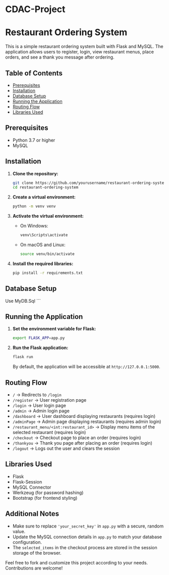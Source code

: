 # CDAC-Project
# Restaurant Ordering System

This is a simple restaurant ordering system built with Flask and MySQL. The application allows users to register, login, view restaurant menus, place orders, and see a thank you message after ordering.

## Table of Contents
- [Prerequisites](#prerequisites)
- [Installation](#installation)
- [Database Setup](#database-setup)
- [Running the Application](#running-the-application)
- [Routing Flow](#routing-flow)
- [Libraries Used](#libraries-used)

## Prerequisites
- Python 3.7 or higher
- MySQL

## Installation

1. **Clone the repository:**
    ```bash
    git clone https://github.com/yourusername/restaurant-ordering-system.git
    cd restaurant-ordering-system
    ```

2. **Create a virtual environment:**
    ```bash
    python -m venv venv
    ```

3. **Activate the virtual environment:**

    - On Windows:
        ```bash
        venv\Scripts\activate
        ```

    - On macOS and Linux:
        ```bash
        source venv/bin/activate
        ```

4. **Install the required libraries:**
    ```bash
    pip install -r requirements.txt
    ```

## Database Setup
Use MyDB.Sql
    ```

## Running the Application

1. **Set the environment variable for Flask:**
    ```bash
    export FLASK_APP=app.py
    ```

2. **Run the Flask application:**
    ```bash
    flask run
    ```

    By default, the application will be accessible at `http://127.0.0.1:5000`.

## Routing Flow

- `/` -> Redirects to `/login`
- `/register` -> User registration page
- `/login` -> User login page
- `/admin` -> Admin login page
- `/dashboard` -> User dashboard displaying restaurants (requires login)
- `/adminPage` -> Admin page displaying restaurants (requires admin login)
- `/restaurant_menu/<int:restaurant_id>` -> Display menu items of the selected restaurant (requires login)
- `/checkout` -> Checkout page to place an order (requires login)
- `/thankyou` -> Thank you page after placing an order (requires login)
- `/logout` -> Logs out the user and clears the session

## Libraries Used

- Flask
- Flask-Session
- MySQL Connector
- Werkzeug (for password hashing)
- Bootstrap (for frontend styling)

## Additional Notes

- Make sure to replace `'your_secret_key'` in `app.py` with a secure, random value.
- Update the MySQL connection details in `app.py` to match your database configuration.
- The `selected_items` in the checkout process are stored in the session storage of the browser.

Feel free to fork and customize this project according to your needs. Contributions are welcome!

